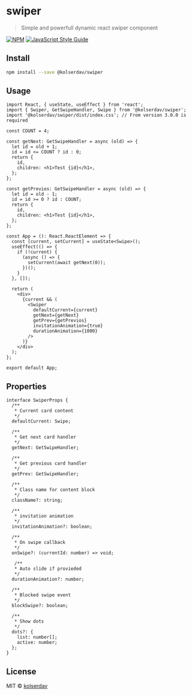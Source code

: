 # swiper

> Simple and powerfull dynamic react swiper component

[![NPM](https://img.shields.io/npm/v/swiper.svg)](https://www.npmjs.com/package/swiper) [![JavaScript Style Guide](https://img.shields.io/badge/code_style-standard-brightgreen.svg)](https://standardjs.com)

## Install

```bash
npm install --save @kolserdav/swiper
```

## Usage

```tsx
import React, { useState, useEffect } from 'react';
import { Swiper, GetSwipeHandler, Swipe } from '@kolserdav/swiper';
import '@kolserdav/swiper/dist/index.css'; // From version 3.0.0 is required

const COUNT = 4;

const getNext: GetSwipeHandler = async (old) => {
  let id = old + 1;
  id = id <= COUNT ? id : 0;
  return {
    id,
    children: <h1>Test {id}</h1>,
  };
};

const getPrevios: GetSwipeHandler = async (old) => {
  let id = old - 1;
  id = id >= 0 ? id : COUNT;
  return {
    id,
    children: <h1>Test {id}</h1>,
  };
};

const App = (): React.ReactElement => {
  const [current, setCurrent] = useState<Swipe>();
  useEffect(() => {
    if (!current) {
      (async () => {
        setCurrent(await getNext(0));
      })();
    }
  }, []);

  return (
    <div>
      {current && (
        <Swiper
          defaultCurrent={current}
          getNext={getNext}
          getPrev={getPrevios}
          invitationAnimation={true}
          durationAnimation={1000}
        />
      )}
    </div>
  );
};

export default App;
```

## Properties

```tsx
interface SwiperProps {
  /**
   * Current card content
   */
  defaultCurrent: Swipe;

  /**
   * Get next card handler
   */
  getNext: GetSwipeHandler;

  /**
   * Get previous card handler
   */
  getPrev: GetSwipeHandler;

  /**
   * Class name for content block
   */
  className?: string;

  /**
   * invitation animation
   */
  invitationAnimation?: boolean;

  /**
   * On swipe callback
   */
  onSwipe?: (currentId: number) => void;

   /**
   * Auto slide if provieded
   */
  durationAnimation?: number;

  /**
   * Blocked swipe event
   */
  blockSwipe?: boolean;

  /**
   * Show dots
   */
  dots?: {
    list: number[];
    active: number;
  };
}
```

## License

MIT © [kolserdav](https://github.com/kolserdav)
